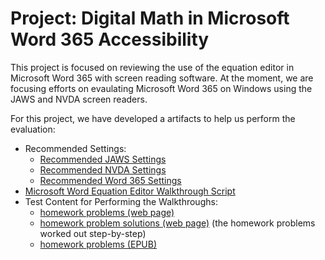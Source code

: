 # Project: Digital Math in Microsoft Word 365 Accessibility
This project is focused on reviewing the use of the equation editor in Microsoft Word 365 with screen reading software. At the moment, we are focusing efforts on evaulating Microsoft Word 365 on Windows using the JAWS and NVDA screen readers.

For this project, we have developed a artifacts to help us perform the evaluation:
 * Recommended Settings:
    * [Recommended JAWS Settings](recommended_jaws_settings.md)
    * [Recommended NVDA Settings](recommended_nvda_settings.md)
    * [Recommended Word 365 Settings](recommended_word_settings.html)
 * [Microsoft Word Equation Editor Walkthrough Script](ms_word_equation_editor_walkthrough_script.md)
 * Test Content for Performing the Walkthroughs:
    * [homework problems (web page)](../test_content/homework_problems.html)
    * [homework problem solutions (web page)](../test_content/homework_solutions.html) (the homework problems worked out step-by-step)
    * [homework problems (EPUB)](../test_content/homework_problems.epub) 
